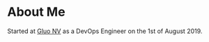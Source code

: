 # About Me

Started at [Gluo NV](https://www.gluo.be) as a DevOps Engineer on the 1st of
August 2019.
